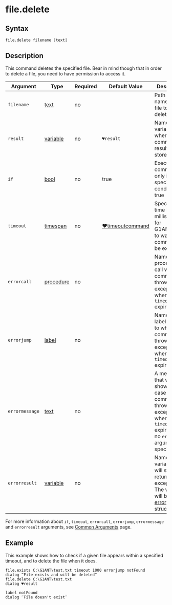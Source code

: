 # file.delete

## Syntax

```G1ANT
file.delete filename ⟦text⟧
```

## Description

This command deletes the specified file. Bear in mind though that in order to delete a file, you need to have permission to access it.

| Argument | Type | Required | Default Value | Description |
| -------- | ---- | -------- | ------------- | ----------- |
|`filename`| [text](../../G1ANT.Language/Structures/TextStructure.md) | no |  | Path and a name of the file to be deleted |
| `result`       | [variable](../../G1ANT.Language/Structures/VariableStructure.md) | no       | `♥result`                                                   | Name of a variable where the command's result will be stored |
| `if`           | [bool](../../G1ANT.Language/Structures/BooleanStructure.md) | no       | true                                                        | Executes the command only if a specified condition is true   |
| `timeout`      | [timespan](../../G1ANT.Language/Structures/TimeSpanStructure.md) | no       | [♥timeoutcommand](../../../appendices/common-arguments.md) | Specifies time in milliseconds for G1ANT.Robot to wait for the command to be executed |
| `errorcall`    | [procedure](../../G1ANT.Language/Structures/ProcedureStructure.md) | no       |                                                             | Name of a procedure to call when the command throws an exception or when a given `timeout` expires |
| `errorjump`    | [label](../../G1ANT.Language/Structures/LabelStructure.md) | no       |                                                             | Name of the label to jump to when the command throws an exception or when a given `timeout` expires |
| `errormessage` | [text](../../G1ANT.Language/Structures/TextStructure.md) | no       |                                                             | A message that will be shown in case the command throws an exception or when a given `timeout` expires, and no `errorjump` argument is specified |
| `errorresult`  | [variable](../../G1ANT.Language/Structures/VariableStructure.md) | no       |                                                             | Name of a variable that will store the returned exception. The variable will be of [error](../../G1ANT.Language/Structures/ErrorStructure.md) structure  |

For more information about `if`, `timeout`, `errorcall`, `errorjump`, `errormessage` and `errorresult` arguments, see [Common Arguments](../../../appendices/common-arguments.md) page.

## Example

This example shows how to check if a given file appears within a specified timeout, and to delete the file when it does.

```G1ANT
file.exists C:\G1ANT\test.txt timeout 1000 errorjump notFound
dialog ‴File exists and will be deleted‴
file.delete C:\G1ANT\test.txt
dialog ♥result

label notFound
dialog ‴File doesn't exist‴
```
